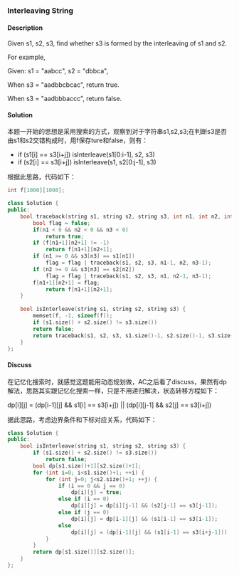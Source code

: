 ### Interleaving String
#### Description
Given s1, s2, s3, find whether s3 is formed by the interleaving of s1 and s2.

For example,

Given:
s1 = "aabcc",
s2 = "dbbca",

When s3 = "aadbbcbcac", return true.

When s3 = "aadbbbaccc", return false.

#### Solution
本题一开始的思想是采用搜索的方式，观察到对于字符串s1,s2,s3;在判断s3是否由s1和s2交错构成时，用f保存ture和false，则有：

- if (s1[i] == s3[i+j]) isInterleave(s1[0:i-1], s2, s3)
- if (s2[i] == s3[i+j]) isInterleave(s1, s2[0:j-1], s3)

根据此思路，代码如下：

```C++
int f[1000][1000];

class Solution {
public:
	bool traceback(string s1, string s2, string s3, int n1, int n2, int n3) {
		bool flag = false;
		if(n1 < 0 && n2 < 0 && n3 < 0)
			return true;
		if (f[n1+1][n2+1] != -1)
			return f[n1+1][n2+1];
		if (n1 >= 0 && s3[n3] == s1[n1])
			flag = flag | traceback(s1, s2, s3, n1-1, n2, n3-1);
		if (n2 >= 0 && s3[n3] == s2[n2])
			flag = flag | traceback(s1, s2, s3, n1, n2-1, n3-1);
		f[n1+1][n2+1] = flag;
			return f[n1+1][n2+1];
	}
	
	bool isInterleave(string s1, string s2, string s3) {
		memset(f, -1, sizeof(f));
		if (s1.size() + s2.size() != s3.size())
		return false;
		return traceback(s1, s2, s3, s1.size()-1, s2.size()-1, s3.size()-1);
	}
};
```

#### Discuss
在记忆化搜索时，就感觉这题能用动态规划做，AC之后看了discuss，果然有dp解法，思路其实跟记忆化搜索一样，只是不用递归解决，状态转移方程如下：

dp[i][j] = (dp[i-1][j] && s1[i] == s3[i+j]) || (dp[i][j-1] && s2[j] == s3[i+j])

据此思路，考虑边界条件和下标对应关系，代码如下：

```C++
class Solution {
public:
	bool isInterleave(string s1, string s2, string s3) {
		if (s1.size() + s2.size() != s3.size())
			return false;
		bool dp[s1.size()+1][s2.size()+1];
		for (int i=0; i<s1.size()+1; ++i) {
			for (int j=0; j<s2.size()+1; ++j) {
				if (i == 0 && j == 0)
					dp[i][j] = true;
				else if (i == 0)
					dp[i][j] = dp[i][j-1] && (s2[j-1] == s3[j-1]);
				else if (j == 0)
					dp[i][j] = dp[i-1][j] && (s1[i-1] == s3[i-1]);
				else
					dp[i][j] = (dp[i-1][j] && (s1[i-1] == s3[i+j-1])) || (dp[i][j-1] && (s2[j-1] == s3[i+j-1]));
			}
		}
		return dp[s1.size()][s2.size()];
	}
};
```